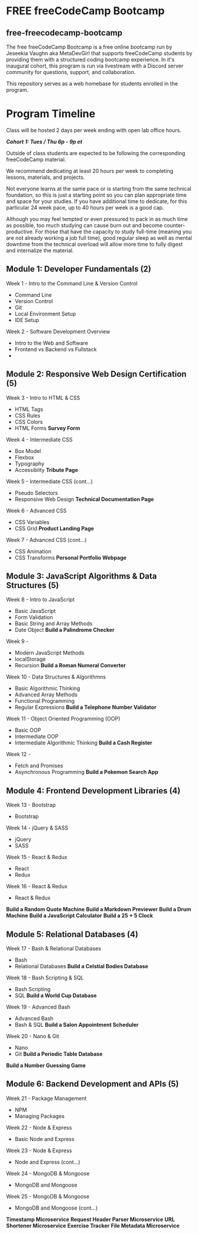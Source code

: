 # FREE freeCodeCamp Bootcamp

## free-freecodecamp-bootcamp

The free freeCodeCamp Bootcamp is a free online bootcamp run by Jeseekia Vaughn aka MetaDevGirl that supports freeCodeCamp students by providing them with a structured coding bootcamp experience. In it's inaugural cohort, this program is run via livestream with a Discord server community for questions, support, and collaboration.

This repository serves as a web homebase for students enrolled in the program.

# Program Timeline

Class will be hosted 2 days per week ending with open lab office hours.

***Cohort 1: Tues / Thu 6p - 9p et***

Outside of class students are expected to be following the corresponding freeCodeCamp material.

We recommend dedicating at least 20 hours per week to completing lessons, materials, and projects. 

Not everyone learns at the same pace or is starting from the same technical foundation, so this is just a starting point so you can plan appropriate time and space for your studies. If you have additional time to dedicate, for this particular 24 week pace, up to 40 hours per week is a good cap. 

Although you may feel tempted or even pressured to pack in as much time as possible, too much studying can cause burn out and become counter-productive. For those that have the capacity to study full-time (meaning you are not already working a job full time), good regular sleep as well as mental downtime from the technical overload will allow more time to fully digest and internalize the material.

## Module 1: Developer Fundamentals (2)

Week 1 - Intro to the Command Line & Version Control

- Command Line
- Version Control
- Git
- Local Environment Setup
- IDE Setup

Week 2 - Software Development Overview

- Intro to the Web and Software
- Frontend vs Backend vs Fullstack
- 

## Module 2: Responsive Web Design Certification (5)

Week 3 - Intro to HTML & CSS

- HTML Tags
- CSS Rules
- CSS Colors
- HTML Forms
**Survey Form**

Week 4 - Intermediate CSS

- Box Model
- Flexbox
- Typography
- Accessiblity
**Tribute Page**

Week 5 - Intermediate CSS (cont...)

- Pseudo Selectors
- Responsive Web Design
**Technical Documentation Page**

Week 6 - Advanced CSS

- CSS Variables
- CSS Grid
**Product Landing Page**

Week 7 - Advanced CSS (cont...)

- CSS Animation
- CSS Transforms
**Personal Portfolio Webpage**

## Module 3: JavaScript Algorithms & Data Structures (5)

Week 8 - Intro to JavaScript

- Basic JavaScript
- Form Validation
- Basic String and Array Methods
- Date Object
**Build a Palindrome Checker**

Week 9 - 

- Modern JavaScript Methods
- localStorage
- Recursion
**Build a Roman Numeral Converter**

Week 10 - Data Structures & Algorithmns

- Basic Algorithmic Thinking
- Advanced Array Methods
- Functional Programming
- Regular Expressions
**Build a Telephone Number Validator**

Week 11 - Object Oriented Programming (OOP)

- Basic OOP
- Intermediate OOP
- Intermediate Algorithmic Thinking
**Build a Cash Register**

Week 12 - 

- Fetch and Promises
- Asynchronous Programming
**Build a Pokemon Search App**

## Module 4: Frontend Development Libraries (4)

Week 13 - Bootstrap

- Bootstrap

Week 14 - jQuery & SASS

- jQuery
- SASS

Week 15 - React & Redux

- React
- Redux

Week 16 - React & Redux

- React & Redux

**Build a Random Quote Machine**
**Build a Markdown Previewer**
**Build a Drum Machine**
**Build a JavaScript Calculator**
**Build a 25 + 5 Clock**

## Module 5: Relational Databases (4)

Week 17 - Bash & Relational Databases

- Bash
- Relational Databases
**Build a Celstial Bodies Database**

Week 18 - Bash Scripting & SQL

- Bash Scripting
- SQL
**Build a World Cup Database**

Week 19 - Advanced Bash

- Advanced Bash
- Bash & SQL
**Build a Salon Appointment Scheduler**

Week 20 - Nano & Git

- Nano
- Git
**Build a Periodic Table Database**


**Build a Number Guessing Game**

## Module 6: Backend Development and APIs (5)

Week 21 - Package Management

- NPM
- Managing Packages

Week 22 - Node & Express

- Basic Node and Express

Week 23 - Node & Express

- Node and Express (cont...)

Week 24 - MongoDB & Mongoose

- MongoDB and Mongoose

Week 25 - MongoDB & Mongoose

- MongoDB and Mongoose (cont...)

**Timestamp Microservice**
**Request Header Parser Microservice**
**URL Shortener Microservice**
**Exercise Tracker**
**File Metadata Microservice**